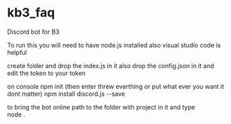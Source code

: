 # kb3_faq
Discord bot for B3

To run this you will need to have node.js installed
also visual studio code is helpful

create folder and drop the index.js in it
also drop the config.json in it and edit the token to your token

on console
npm init (then enter threw everthing or put what ever you want it dont matter)
npm install discord.js --save

to bring the bot online path to the folder with project in it and type  
node . 

